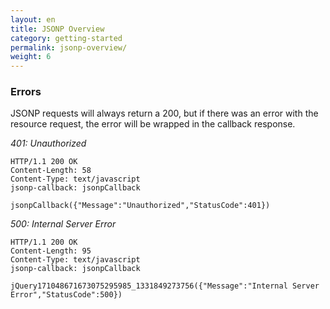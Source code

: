 ```yaml
---
layout: en
title: JSONP Overview
category: getting-started
permalink: jsonp-overview/
weight: 6
---
```


### Errors

JSONP requests will always return a 200, but if there was an error with the resource request, the error will be wrapped in the callback response.

*401: Unauthorized*

    HTTP/1.1 200 OK
    Content-Length: 58
    Content-Type: text/javascript
    jsonp-callback: jsonpCallback
    
    jsonpCallback({"Message":"Unauthorized","StatusCode":401})

*500: Internal Server Error*

    HTTP/1.1 200 OK
    Content-Length: 95
    Content-Type: text/javascript
    jsonp-callback: jsonpCallback
    
    jQuery171048671673075295985_1331849273756({"Message":"Internal Server Error","StatusCode":500})
